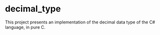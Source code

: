 # decimal_type
This project presents an implementation of the decimal data type of the C# language, in pure C.
